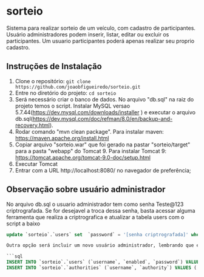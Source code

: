 # sorteio

Sistema para realizar sorteio de um veículo, com cadastro de participantes. Usuário administradores podem inserir, listar, editar ou excluir os participantes. Um usuario participantes poderá apenas realizar seu proprio cadastro.

## Instruções de Instalação

1. Clone o repositório: `git clone https://github.com/joaobfigueiredo/sorteio.git`
2. Entre no diretório do projeto: `cd sorteio`
3. Será necessário criar o banco de dados. No arquivo "db.sql" na raiz do projeto temos o script. Instalar MySQL versao 5.7.44(https://dev.mysql.com/downloads/installer ) e executar o arquivo db.sql(https://dev.mysql.com/doc/refman/8.0/en/backup-and-recovery.html).
4. Rodar comando "mvn clean package". Para instalar maven: https://maven.apache.org/install.html 
5. Copiar arquivo "sorteio.war" que foi gerado na pastar "sorteio/target" para a pasta "webapp" do Tomcat 9. Para instalar Tomcat 9: https://tomcat.apache.org/tomcat-9.0-doc/setup.html
6. Executar Tomcat
7. Entrar com a URL http://localhost:8080/ no navegador de preferência;

## Observação sobre usuário administrador

No arquivo db.sql o usuario administrador tem como senha Teste@123 criptrografada.
Se for desejavel a troca dessa senha, basta acessar alguma ferramenta que realiza a criptrografica e atualizar a tabela users com o script a baixo

```sql
update `sorteio`.`users` set  `password` = '[senha criptrografada]' where `username` = 'joao'

Outra opção será incluir um novo usuário administrador, lembrando que é necessário incluir o registro referente ao novo usuário na tabela 'authorities'

```sql
INSERT INTO `sorteio`.`users` (`username`, `enabled`, `password`) VALUES ('[nome do usuario]', b'1', '[senha criptrografada]');
INSERT INTO `sorteio`.`authorities` (`username`, `authority`) VALUES ('[nome do usuario]', 'ROLE_ADM');
